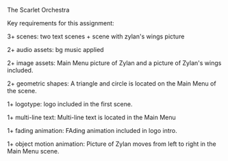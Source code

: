 The Scarlet Orchestra

Key requirements for this assignment:

3+ scenes: two text scenes + scene with zylan's wings picture

2+ audio assets: bg music applied 

2+ image assets: Main Menu picture of Zylan and a picture of Zylan's wings included. 

2+ geometric shapes: A triangle and circle is located on the Main Menu of the scene. 

1+ logotype: logo included in the first scene.

1+ multi-line text: Multi-line text is located in the Main Menu 

1+ fading animation: FAding animation included in logo intro.

1+ object motion animation: Picture of Zylan moves from left to right in the Main Menu scene.
